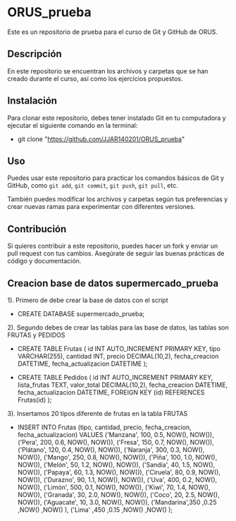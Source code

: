 # ORUS_prueba

Este es un repositorio de prueba para el curso de Git y GitHub de ORUS.

## Descripción

En este repositorio se encuentran los archivos y carpetas que se han creado durante el curso, así como los ejercicios propuestos.

## Instalación

Para clonar este repositorio, debes tener instalado Git en tu computadora y ejecutar el siguiente comando en la terminal:
- git clone "https://github.com/JJAR140201/ORUS_prueba"

## Uso

Puedes usar este repositorio para practicar los comandos básicos de Git y GitHub, como `git add`, `git commit`, `git push`, `git pull`, etc.

También puedes modificar los archivos y carpetas según tus preferencias y crear nuevas ramas para experimentar con diferentes versiones.

## Contribución

Si quieres contribuir a este repositorio, puedes hacer un fork y enviar un pull request con tus cambios. Asegúrate de seguir las buenas prácticas de código y documentación.

## Creacion base de datos supermercado_prueba

1). Primero de debe crear la base de datos con el script
- CREATE DATABASE supermercado_prueba;

2). Segundo debes de crear las tablas para las base de datos, las tablas son FRUTAS y PEDIDOS
- CREATE TABLE Frutas (
    id INT AUTO_INCREMENT PRIMARY KEY,
    tipo VARCHAR(255),
    cantidad INT,
    precio DECIMAL(10,2),
    fecha_creacion DATETIME,
    fecha_actualizacion DATETIME
);

- CREATE TABLE Pedidos (
    id INT AUTO_INCREMENT PRIMARY KEY,
    lista_frutas TEXT,
    valor_total DECIMAL(10,2),
    fecha_creacion DATETIME,
    fecha_actualizacion DATETIME,
    FOREIGN KEY (id) REFERENCES Frutas(id)
);

3). Insertamos 20 tipos diferente de frutas en la tabla FRUTAS
- INSERT INTO Frutas (tipo, cantidad, precio, fecha_creacion, fecha_actualizacion)
VALUES
('Manzana', 100, 0.5, NOW(), NOW()),
('Pera', 200, 0.6, NOW(), NOW()),
('Fresa', 150, 0.7, NOW(), NOW()),
('Plátano', 120, 0.4, NOW(), NOW()),
('Naranja', 300, 0.3, NOW(), NOW()),
('Mango', 250, 0.8, NOW(), NOW()),
('Piña', 100, 1.0, NOW(), NOW()),
('Melón', 50, 1.2, NOW(), NOW()),
('Sandía', 40, 1.5, NOW(), NOW()),
('Papaya', 60, 1.3, NOW(), NOW()),
('Ciruela', 80, 0.9, NOW(), NOW()),
('Durazno', 90, 1.1, NOW(), NOW()),
('Uva', 400, 0.2, NOW(), NOW()),
('Limón', 500, 0.1, NOW(), NOW()),
('Kiwi', 70, 1.4, NOW(), NOW()),
('Granada', 30, 2.0, NOW(), NOW()),
('Coco', 20, 2.5, NOW(), NOW()),
('Aguacate', 10, 3.0, NOW(), NOW()),
('Mandarina',350 ,0.25 ,NOW() ,NOW() ),
('Lima' ,450 ,0.15 ,NOW() ,NOW() );
